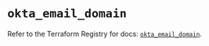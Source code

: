 # `okta_email_domain`

Refer to the Terraform Registry for docs: [`okta_email_domain`](https://registry.terraform.io/providers/okta/okta/4.14.0/docs/resources/email_domain).
